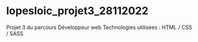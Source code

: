# lopesloic_projet3_28112022
Projet 3 du parcours Développeur web
Technologies utilisées :
HTML / CSS / SASS